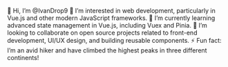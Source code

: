👋 Hi, I’m @IvanDrop9
👀 I’m interested in web development, particularly in Vue.js and other modern JavaScript frameworks.
🌱 I’m currently learning advanced state management in Vue.js, including Vuex and Pinia.
💞️ I’m looking to collaborate on open source projects related to front-end development, UI/UX design, and building reusable components.
⚡ Fun fact: I’m an avid hiker and have climbed the highest peaks in three different continents!
